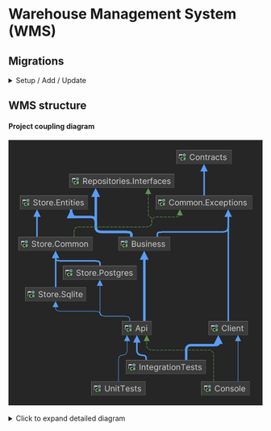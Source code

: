 # Warehouse Management System (WMS)

## Migrations

<details>
<summary>Setup / Add / Update</summary>


### Setup
```
dotnet tool install --global dotnet-ef
```

### Add new migrations
```
dotnet ef migrations add InitialCreate --startup-project Api/Api.csproj --project Store/Store.csproj --context WarehouseDbContext
```

### Update database
```
dotnet ef database update
```
</details>

## WMS structure
#### Project coupling diagram
![Wms.png](..%2Fdocs%2Fdiagrams%2FWms.png)
<details>
  <summary>Click to expand detailed diagram</summary>
  <div>
    <h3>Api</h3>
    <img src="../docs/diagrams/Wms.Api.png" alt="Api">
  </div>
  <div>
    <h3>Client</h3>
    <img src="../docs/diagrams/Wms.Client.png" alt="Client">
  </div>
  <div>
    <h3>Business</h3>
    <img src="../docs/diagrams/Wms.Business.png" alt="Business">
  </div>
  <div>
    <h3>Store.Common</h3>
    <img src="../docs/diagrams/Wms.Store.Common.png" alt="Store.Common">
  </div>
  <div>
    <h3>Store.Sqlite</h3>
    <img src="../docs/diagrams/Wms.Store.Sqlite.png" alt="Sqlite">
  </div>
  <div>
    <h3>Store.Postgres</h3>
    <img src="../docs/diagrams/Wms.Store.Postgres.png" alt="Postgres">
  </div>
  <div>
    <h3>Repositories.Interfaces</h3>
    <img src="../docs/diagrams/Wms.IGenericRepository.png" alt="IGenericRepository">
  </div>
</details>